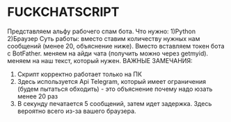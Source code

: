 # FUCKCHATSCRIPT
Представляем альфу рабочего спам бота.
Что нужно:
1)Python
2)Браузер
Суть работы: вместо <KOLVO> ставим количеству нужных нам сообщений (менее 20, объяснение ниже). Вместо <botToken> вставляем токен бота с BotFather. <chatId> меняем на айди чата (получить можно через getmyid). <text> меняем на наш текст, который нужен.
ВАЖНЫЕ ЗАМЕЧАНИЯ:
1) Скрипт корректно работает только на ПК
2) Здесь используется Api Telegram, который имеет ограничения (будем пытаться обходить) - это объяснение почему надо юзать менее 20 раз
3) В секунду печатается 5 сообщений, затем идет задержка. Здесь вероятно всего из-за вашего браузера.
